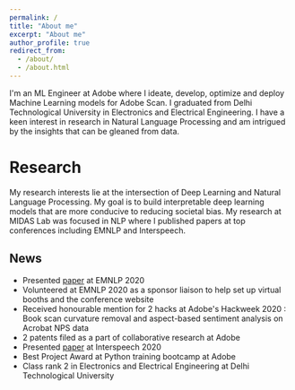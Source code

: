 ```yaml
---
permalink: /
title: "About me"
excerpt: "About me"
author_profile: true
redirect_from: 
  - /about/
  - /about.html
---
```


I'm an ML Engineer at Adobe where I ideate, develop, optimize and deploy Machine Learning models for Adobe Scan. I graduated from Delhi Technological University in Electronics and Electrical Engineering. I have a keen interest in research in Natural Language Processing and am intrigued by the insights that can be gleaned from data.

Research
======
My research interests lie at the intersection of Deep Learning and Natural Language Processing. My goal is to build interpretable deep learning models that are more conducive to reducing societal bias. My research at MIDAS Lab was focused in NLP where I published papers at top conferences including EMNLP and Interspeech.

News
------
- Presented [paper](https://virtual.2020.emnlp.org/paper_main.2520.html) at EMNLP 2020
- Volunteered at EMNLP 2020 as a sponsor liaison to help set up virtual booths and the conference website
- Received honourable mention for 2 hacks at Adobe's Hackweek 2020 : Book scan curvature removal and aspect-based sentiment analysis on Acrobat NPS data
- 2 patents filed as a part of collaborative research at Adobe
- Presented [paper](http://www.interspeech2020.org/uploadfile/pdf/Wed-1-8-7.pdf) at Interspeech 2020
- Best Project Award at Python training bootcamp at Adobe
- Class rank 2 in Electronics and Electrical Engineering at Delhi Technological University